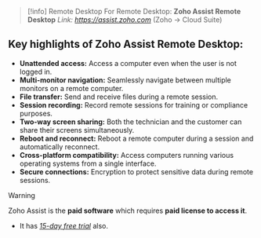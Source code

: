 
>[!info] Remote Desktop
>For Remote Desktop: **Zoho Assist Remote Desktop**
>*Link: https://assist.zoho.com*
>(Zoho -> Cloud Suite)

## Key highlights of Zoho Assist Remote Desktop:

- **Unattended access:** Access a computer even when the user is not logged in. 
- **Multi-monitor navigation:** Seamlessly navigate between multiple monitors on a remote computer. 
- **File transfer:** Send and receive files during a remote session. 
- **Session recording:** Record remote sessions for training or compliance purposes. 
- **Two-way screen sharing:** Both the technician and the customer can share their screens simultaneously. 
- **Reboot and reconnect:** Reboot a remote computer during a session and automatically reconnect. 
- **Cross-platform compatibility:** Access computers running various operating systems from a single interface. 
- **Secure connections:** Encryption to protect sensitive data during remote sessions. 

>[!warning] 
>Zoho Assist is the **paid software** which requires **paid license to access it**.
>- It has <u>*15-day free trial*</u> also.

